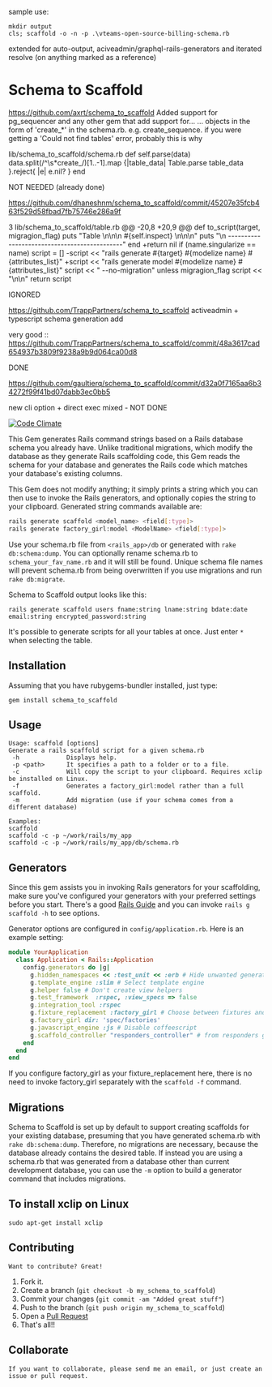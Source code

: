 sample use:
~~~
mkdir output
cls; scaffold -o -n -p .\vteams-open-source-billing-schema.rb
~~~

extended for auto-output, aciveadmin/graphql-rails-generators and iterated resolve (on anything marked as a reference)

# Schema to Scaffold

https://github.com/axrt/schema_to_scaffold
 Added support for pg_sequencer and any other gem that add support for…
… objects in the form of 'create_*' in the schema.rb. e.g. create_sequence. if you were getting a 'Could not find tables' error, probably this is why

 lib/schema_to_scaffold/schema.rb
    def self.parse(data)
      data.split(/^\s*create_/)[1..-1].map {|table_data| Table.parse table_data }.reject{ |e| e.nil? }
    end

NOT NEEDED (already done)

https://github.com/dhaneshnm/schema_to_scaffold/commit/45207e35fcb463f529d58fbad7fb75746e286a9f

3 lib/schema_to_scaffold/table.rb
@@ -20,8 +20,9 @@ def to_script(target, migragion_flag)
        puts "Table \n\n\n #{self.inspect} \n\n\n"
        puts "\n ---------------------------------------------"
      end
      +return nil if (name.singularize  == name)
      script = []
      -script << "rails generate #{target} #{modelize name} #{attributes_list}"
      +script << "rails generate model  #{modelize name} #{attributes_list}"
      script << " --no-migration" unless migragion_flag
      script << "\n\n"
      return script


IGNORED

https://github.com/TrappPartners/schema_to_scaffold
activeadmin + typescript schema generation add

very good :: https://github.com/TrappPartners/schema_to_scaffold/commit/48a3617cad654937b3809f9238a9b9d064ca00d8

DONE


https://github.com/gaultierq/schema_to_scaffold/commit/d32a0f7165aa6b34272f99f41bd07dabb3ec0bb5


new cli option + direct exec
mixed -  NOT DONE







[![Code Climate](https://codeclimate.com/github/frenesim/schema_to_scaffold.png)](https://codeclimate.com/github/frenesim/schema_to_scaffold)

This Gem generates Rails command strings based on a Rails database schema you already have. Unlike traditional migrations, which modify the database as they generate Rails scaffolding code, this Gem reads the schema for your database and generates the Rails code which matches your database's existing columns.

This Gem does not modify anything; it simply prints a string which you can then use to invoke the Rails generators, and optionally copies the string to your clipboard. Generated string commands available are:
```bash
rails generate scaffold <model_name> <field[:type]>
rails generate factory_girl:model <ModelName> <field[:type]>
```

Use your schema.rb file from `<rails_app>/db` or generated with `rake db:schema:dump`. You can optionally rename schema.rb to `schema_your_fav_name.rb` and it will still be found. Unique schema file names will prevent schema.rb from being overwritten if you use migrations and run `rake db:migrate`.

Schema to Scaffold output looks like this:

    rails generate scaffold users fname:string lname:string bdate:date email:string encrypted_password:string

It's possible to generate scripts for all your tables at once. Just enter `*` when selecting the table.

## Installation

Assuming that you have rubygems-bundler installed, just type:

    gem install schema_to_scaffold

## Usage

```
Usage: scaffold [options] 
Generate a rails scaffold script for a given schema.rb
 -h             Displays help.
 -p <path>      It specifies a path to a folder or to a file.
 -c             Will copy the script to your clipboard. Requires xclip be installed on Linux.
 -f             Generates a factory_girl:model rather than a full scaffold.
 -m             Add migration (use if your schema comes from a different database)

Examples:
scaffold
scaffold -c -p ~/work/rails/my_app
scaffold -c -p ~/work/rails/my_app/db/schema.rb

```
## Generators

Since this gem assists you in invoking Rails generators for your scaffolding, make sure you've configured your generators with your preferred settings before you start. There's a good [Rails Guide](http://guides.rubyonrails.org/generators.html) and you can invoke `rails g scaffold -h` to see options.

Generator options are configured in `config/application.rb`. Here is an example setting:

```ruby
module YourApplication
  class Application < Rails::Application
    config.generators do |g|
      g.hidden_namespaces << :test_unit << :erb # Hide unwanted generators
      g.template_engine :slim # Select template engine
      g.helper false # Don't create view helpers
      g.test_framework  :rspec, :view_specs => false
      g.integration_tool :rspec
      g.fixture_replacement :factory_girl # Choose between fixtures and factories
      g.factory_girl dir: 'spec/factories'
      g.javascript_engine :js # Disable coffeescript
      g.scaffold_controller "responders_controller" # from responders gem
    end
  end
end
```
If you configure factory_girl as your fixture_replacement here, there is no need to invoke factory_girl separately with the `scaffold -f` command.

## Migrations

Schema to Scaffold is set up by default to support creating scaffolds for your existing database, presuming that you have generated schema.rb with `rake db:schema:dump`. Therefore, no migrations are necessary, because the database already contains the desired table. If instead you are using a schema.rb that was generated from a database other than current development database, you can use the `-m` option to build a generator command that includes migrations.

## To install xclip on Linux

    sudo apt-get install xclip

## Contributing

	Want to contribute? Great!

1. Fork it.
2. Create a branch (`git checkout -b my_schema_to_scaffold`)
3. Commit your changes (`git commit -am "Added great stuff"`)
4. Push to the branch (`git push origin my_schema_to_scaffold`)
5. Open a [Pull Request][1]
6. That's all!! 

[1]: http://github.com/frenesim/schema_to_scaffold/pulls

## Collaborate

	If you want to collaborate, please send me an email, or just create an issue or pull request. 
